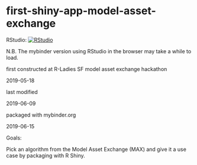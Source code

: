 
# first-shiny-app-model-asset-exchange

RStudio: [![RStudio](https://mybinder.org/badge_logo.svg)](https://mybinder.org/v2/gh/leecourt98/first-shiny-app-model-asset-exchange/master?urlpath=rstudio)

N.B. The mybinder version using RStudio in the browser may take a while to load. 

first constructed at R-Ladies SF model asset exchange hackathon 

2019-05-18

last modified

2019-06-09

packaged with mybinder.org

2019-06-15

Goals:

Pick an algorithm from the Model Asset Exchange (MAX) and give it a use case by packaging with R Shiny.
